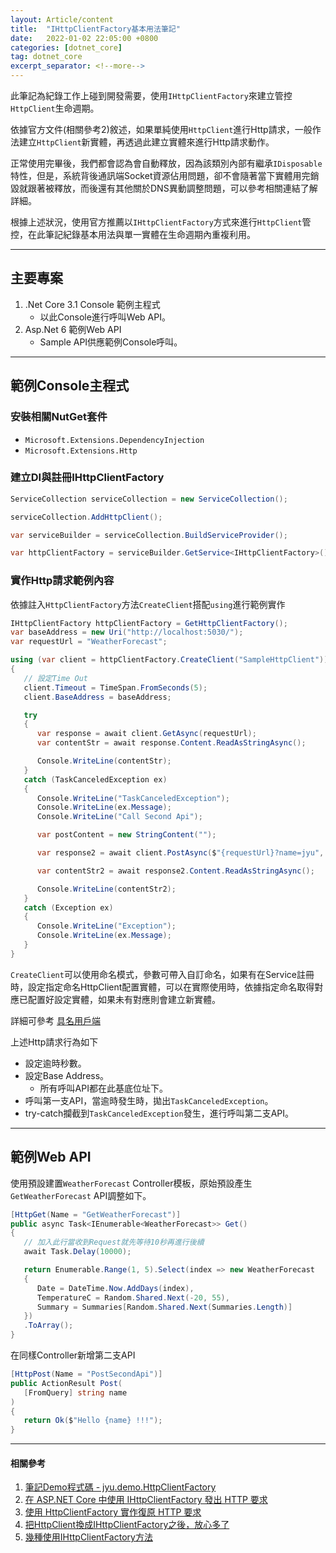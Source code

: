 ```yaml
---
layout: Article/content
title:  "IHttpClientFactory基本用法筆記"
date:   2022-01-02 22:05:00 +0800
categories: [dotnet_core]
tag: dotnet_core
excerpt_separator: <!--more-->
---
```


此筆記為紀錄工作上碰到開發需要，使用`IHttpClientFactory`來建立管控`HttpClient`生命週期。

依據官方文件(相關參考2)敘述，如果單純使用`HttpClient`進行Http請求，一般作法建立`HttpClient`新實體，再透過此建立實體來進行Http請求動作。

正常使用完畢後，我們都會認為會自動釋放，因為該類別內部有繼承`IDisposable`特性，但是，系統背後通訊端Socket資源佔用問題，卻不會隨著當下實體用完銷毀就跟著被釋放，而後還有其他關於DNS異動調整問題，可以參考相關連結了解詳細。

根據上述狀況，使用官方推薦以`IHttpClientFactory`方式來進行`HttpClient`管控，在此筆記紀錄基本用法與單一實體在生命週期內重複利用。

---

## 主要專案
1. .Net Core 3.1 Console 範例主程式
   * 以此Console進行呼叫Web API。
2. Asp.Net 6 範例Web API
   * Sample API供應範例Console呼叫。

---

## 範例Console主程式

### 安裝相關NutGet套件
* `Microsoft.Extensions.DependencyInjection`
* `Microsoft.Extensions.Http`

### 建立DI與註冊IHttpClientFactory
```csharp
ServiceCollection serviceCollection = new ServiceCollection();

serviceCollection.AddHttpClient();

var serviceBuilder = serviceCollection.BuildServiceProvider();

var httpClientFactory = serviceBuilder.GetService<IHttpClientFactory>();
```

### 實作Http請求範例內容

依據註入`HttpClientFactory`方法`CreateClient`搭配`using`進行範例實作
```csharp
IHttpClientFactory httpClientFactory = GetHttpClientFactory();
var baseAddress = new Uri("http://localhost:5030/");
var requestUrl = "WeatherForecast";

using (var client = httpClientFactory.CreateClient("SampleHttpClient"))
{
   // 設定Time Out
   client.Timeout = TimeSpan.FromSeconds(5);
   client.BaseAddress = baseAddress;

   try
   {
      var response = await client.GetAsync(requestUrl);
      var contentStr = await response.Content.ReadAsStringAsync();

      Console.WriteLine(contentStr);
   }
   catch (TaskCanceledException ex)
   {
      Console.WriteLine("TaskCanceledException");
      Console.WriteLine(ex.Message);
      Console.WriteLine("Call Second Api");

      var postContent = new StringContent("");

      var response2 = await client.PostAsync($"{requestUrl}?name=jyu", postContent);

      var contentStr2 = await response2.Content.ReadAsStringAsync();

      Console.WriteLine(contentStr2);
   }
   catch (Exception ex)
   {
      Console.WriteLine("Exception");
      Console.WriteLine(ex.Message);
   }
}
```

`CreateClient`可以使用命名模式，參數可帶入自訂命名，如果有在Service註冊時，設定指定命名HttpClient配置實體，可以在實際使用時，依據指定命名取得對應已配置好設定實體，如果未有對應則會建立新實體。

詳細可參考 [具名用戶端](https://docs.microsoft.com/zh-tw/aspnet/core/fundamentals/http-requests?view=aspnetcore-6.0#named-clients)

上述Http請求行為如下
* 設定逾時秒數。
* 設定Base Address。
  * 所有呼叫API都在此基底位址下。
* 呼叫第一支API，當逾時發生時，拋出`TaskCanceledException`。
* try-catch攔截到`TaskCanceledException`發生，進行呼叫第二支API。

---

## 範例Web API

使用預設建置`WeatherForecast` Controller模板，原始預設產生`GetWeatherForecast` API調整如下。
```csharp
[HttpGet(Name = "GetWeatherForecast")]
public async Task<IEnumerable<WeatherForecast>> Get()
{
   // 加入此行當收到Request就先等待10秒再進行後續
   await Task.Delay(10000);

   return Enumerable.Range(1, 5).Select(index => new WeatherForecast
   {
      Date = DateTime.Now.AddDays(index),
      TemperatureC = Random.Shared.Next(-20, 55),
      Summary = Summaries[Random.Shared.Next(Summaries.Length)]
   })
   .ToArray();
}
```

在同樣Controller新增第二支API
```csharp
[HttpPost(Name = "PostSecondApi")]
public ActionResult Post(
   [FromQuery] string name
)
{
   return Ok($"Hello {name} !!!");
}
```

---

#### 相關參考

1. [筆記Demo程式碼 - jyu.demo.HttpClientFactory](https://github.com/s123600g/jyu.demo.HttpClientFactory)
2. [在 ASP.NET Core 中使用 IHttpClientFactory 發出 HTTP 要求](https://docs.microsoft.com/zh-tw/aspnet/core/fundamentals/http-requests?view=aspnetcore-3.1#consumption-patterns)
3. [使用 HttpClientFactory 實作復原 HTTP 要求](https://docs.microsoft.com/zh-tw/dotnet/architecture/microservices/implement-resilient-applications/use-httpclientfactory-to-implement-resilient-http-requests)
4. [把HttpClient換成IHttpClientFactory之後，放心多了](https://iter01.com/604146.html)
5. [幾種使用IHttpClientFactory方法](https://tiaohsun.netlify.app/posts/%E5%B9%BE%E7%A8%AE%E4%BD%BF%E7%94%A8ihttpclientfactory%E6%96%B9%E6%B3%95/)

